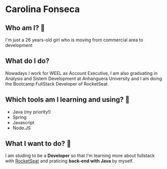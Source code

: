 # Carolina Fonseca

## Who am I? 📝
I'm just a 26 years-old girl who is moving from commercial area to development

## What do I do?
Nowadays I work for WEEL as Account Executive, I am also graduating in Analysis and Sistem Development at Anhanguera University and I am doing the Bootcamp FullStack Developer of RocketSeat.

## Which tools am I learning and using? :construction_worker:
- Java (my priority!)
- Spring
- Javascript
- Node.JS


## What I want to do? 🚀
I am studing to be a **Developer** so that I'm learning more about fullstack with [RocketSeat](https://rocketseat.com.br/ "RocketSeat") and praticing **back-end with Java** by myself.

